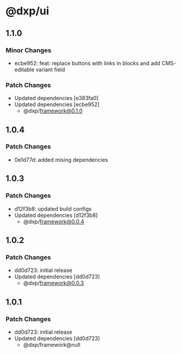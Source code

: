 # @dxp/ui

## 1.1.0

### Minor Changes

- ecbe952: feat: replace buttons with links in blocks and add CMS-editable variant field

### Patch Changes

- Updated dependencies [e383fa0]
- Updated dependencies [ecbe952]
    - @dxp/framework@0.1.0

## 1.0.4

### Patch Changes

- 0e1d77d: added mising dependencies

## 1.0.3

### Patch Changes

- d12f3b8: updated build configs
- Updated dependencies [d12f3b8]
    - @dxp/framework@0.0.4

## 1.0.2

### Patch Changes

- dd0d723: initial release
- Updated dependencies [dd0d723]
    - @dxp/framework@0.0.3

## 1.0.1

### Patch Changes

- dd0d723: initial release
- Updated dependencies [dd0d723]
    - @dxp/framework@null
